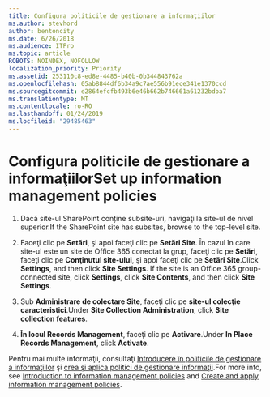 ```yaml
---
title: Configura politicile de gestionare a informaţiilor
ms.author: stevhord
author: bentoncity
ms.date: 6/26/2018
ms.audience: ITPro
ms.topic: article
ROBOTS: NOINDEX, NOFOLLOW
localization_priority: Priority
ms.assetid: 253110c8-ed8e-4485-b40b-0b344843762a
ms.openlocfilehash: 05ab8844df6b34a9c7ae556b91ece341e1370ccd
ms.sourcegitcommit: e2864efcfb493b6e46b662b746661a61232bdba7
ms.translationtype: MT
ms.contentlocale: ro-RO
ms.lasthandoff: 01/24/2019
ms.locfileid: "29485463"
---
```

# <a name="set-up-information-management-policies"></a><span data-ttu-id="5a1c9-102">Configura politicile de gestionare a informaţiilor</span><span class="sxs-lookup"><span data-stu-id="5a1c9-102">Set up information management policies</span></span>

1. <span data-ttu-id="5a1c9-103">Dacă site-ul SharePoint conține subsite-uri, navigaţi la site-ul de nivel superior.</span><span class="sxs-lookup"><span data-stu-id="5a1c9-103">If the SharePoint site has subsites, browse to the top-level site.</span></span>
    
2. <span data-ttu-id="5a1c9-p101">Faceţi clic pe **Setări**, şi apoi faceţi clic pe **Setări Site**. În cazul în care site-ul este un site de Office 365 conectat la grup, faceţi clic pe **Setări**, faceţi clic pe **Conţinutul site-ului**, şi apoi faceţi clic pe **Setări Site**.</span><span class="sxs-lookup"><span data-stu-id="5a1c9-p101">Click **Settings**, and then click **Site Settings**. If the site is an Office 365 group-connected site, click **Settings**, click **Site Contents**, and then click **Site Settings**.</span></span>
    
3. <span data-ttu-id="5a1c9-106">Sub **Administrare de colectare Site**, faceţi clic pe **site-ul colecţie caracteristici**.</span><span class="sxs-lookup"><span data-stu-id="5a1c9-106">Under **Site Collection Administration**, click **Site collection features**.</span></span>
    
4. <span data-ttu-id="5a1c9-107">**În locul Records Management**, faceţi clic pe **Activare**.</span><span class="sxs-lookup"><span data-stu-id="5a1c9-107">Under **In Place Records Management**, click **Activate**.</span></span>
    
<span data-ttu-id="5a1c9-108">Pentru mai multe informaţii, consultaţi [Introducere în politicile de gestionare a informaţiilor](https://go.microsoft.com/fwlink/?linkid=404239) şi [crea şi aplica politici de gestionare informaţii](https://go.microsoft.com/fwlink/?linkid=2003916).</span><span class="sxs-lookup"><span data-stu-id="5a1c9-108">For more info, see [Introduction to information management policies](https://go.microsoft.com/fwlink/?linkid=404239) and [Create and apply information management policies](https://go.microsoft.com/fwlink/?linkid=2003916).</span></span>
  

